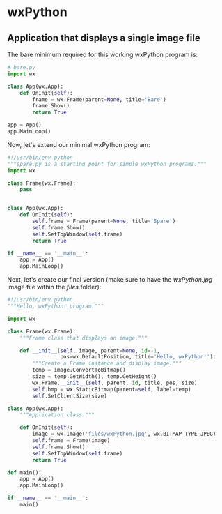 # wxPython

## Application that displays a single image file

The bare minimum required for this working wxPython program is:

```python
# bare.py
import wx

class App(wx.App):
    def OnInit(self):
        frame = wx.Frame(parent=None, title='Bare')
        frame.Show()
        return True

app = App()
app.MainLoop()
```

Now, let's extend our minimal wxPython program:

```python
#!/usr/bin/env python
"""spare.py is a starting point for simple wxPython programs."""
import wx

class Frame(wx.Frame):
    pass


class App(wx.App):
    def OnInit(self):
        self.frame = Frame(parent=None, title='Spare')
        self.frame.Show()
        self.SetTopWindow(self.frame)
        return True

if __name__ == '__main__':
    app = App()
    app.MainLoop()
```

Next, let's create our final version (make sure to have 
the *wxPython.jpg* image file within the *files* folder):

```python
#!/usr/bin/env python
"""Hello, wxPython! program."""

import wx

class Frame(wx.Frame):
    """Frame class that displays an image."""

    def __init__(self, image, parent=None, id=-1,
                 pos=wx.DefaultPosition, title='Hello, wxPython!'):
        """Create a Frame instance and display image."""
        temp = image.ConvertToBitmap()
        size = temp.GetWidth(), temp.GetHeight()
        wx.Frame.__init__(self, parent, id, title, pos, size)
        self.bmp = wx.StaticBitmap(parent=self, label=temp)
        self.SetClientSize(size)

class App(wx.App):
    """Application class."""

    def OnInit(self):
        image = wx.Image('files/wxPython.jpg', wx.BITMAP_TYPE_JPEG)
        self.frame = Frame(image)
        self.frame.Show()
        self.SetTopWindow(self.frame)
        return True

def main():
    app = App()
    app.MainLoop()

if __name__ == '__main__':
    main()
```

